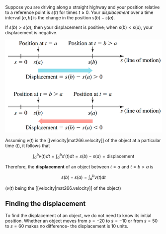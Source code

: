 
Suppose you are driving along a straight highway and your position relative to a reference point is $s(t)$ for times $t\geq0$. Your *displacement* over a time interval $[a,b]$ is the change in the position $s(b)-s(a)$.

If $s(b)>s(a)$, then your displacement is positive; when $s(b)<s(a)$, your displacement is negative.

![](/assets/images/2022-02-02-12-37-26.png)

Assuming $v(t)$ is the [[velocity|mat266.velocity]] of the object at a particular time ($t$), it follows that

$$
\int^b_a{v(t)}{dt}=\int^b_a{s\prime(t)}{dt}=s(b)-s(a)=\text{displacement}
$$

Therefore, the **displacement** of an object between $t=a$ and $t=b>a$ is

$$
s(b)-s(a)=\int^b_a{v(t)}{dt}
$$

($v(t)$ being the [[velocity|mat266.velocity]] of the object)

## Finding the displacement
To find the displacement of an object, we do not need to know its initial position. Whether an object moves from $s=-20$ to $s=-10$ or from $s=50$ to $s=60$ makes no difference- the displacement is 10 units.